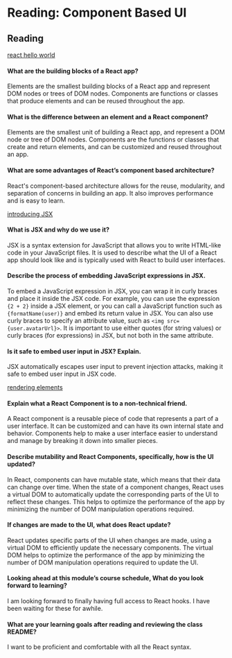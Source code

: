 <!-- @format -->

# Reading: Component Based UI

## Reading

[react hello world](https://reactjs.org/docs/hello-world.html)

#### What are the building blocks of a React app?

Elements are the smallest building blocks of a React app and represent DOM nodes or trees of DOM nodes. Components are functions or classes that produce elements and can be reused throughout the app.

#### What is the difference between an element and a React component?

Elements are the smallest unit of building a React app, and represent a DOM node or tree of DOM nodes. Components are the functions or classes that create and return elements, and can be customized and reused throughout an app.

#### What are some advantages of React’s component based architecture?

React's component-based architecture allows for the reuse, modularity, and separation of concerns in building an app. It also improves performance and is easy to learn.

[introducing JSX](https://reactjs.org/docs/introducing-jsx.html)

#### What is JSX and why do we use it?

JSX is a syntax extension for JavaScript that allows you to write HTML-like code in your JavaScript files. It is used to describe what the UI of a React app should look like and is typically used with React to build user interfaces.

#### Describe the process of embedding JavaScript expressions in JSX.

To embed a JavaScript expression in JSX, you can wrap it in curly braces and place it inside the JSX code. For example, you can use the expression `{2 + 2}` inside a JSX element, or you can call a JavaScript function such as `{formatName(user)}` and embed its return value in JSX. You can also use curly braces to specify an attribute value, such as `<img src={user.avatarUrl}>`. It is important to use either quotes (for string values) or curly braces (for expressions) in JSX, but not both in the same attribute.

#### Is it safe to embed user input in JSX? Explain.

JSX automatically escapes user input to prevent injection attacks, making it safe to embed user input in JSX code.

[rendering elements](https://reactjs.org/docs/rendering-elements.html)

#### Explain what a React Component is to a non-technical friend.

A React component is a reusable piece of code that represents a part of a user interface. It can be customized and can have its own internal state and behavior. Components help to make a user interface easier to understand and manage by breaking it down into smaller pieces.

#### Describe mutability and React Components, specifically, how is the UI updated?

In React, components can have mutable state, which means that their data can change over time. When the state of a component changes, React uses a virtual DOM to automatically update the corresponding parts of the UI to reflect these changes. This helps to optimize the performance of the app by minimizing the number of DOM manipulation operations required.

#### If changes are made to the UI, what does React update?

React updates specific parts of the UI when changes are made, using a virtual DOM to efficiently update the necessary components. The virtual DOM helps to optimize the performance of the app by minimizing the number of DOM manipulation operations required to update the UI.

#### Looking ahead at this module’s course schedule, What do you look forward to learning?

I am looking forward to finally having full access to React hooks. I have been waiting for these for awhile. 

#### What are your learning goals after reading and reviewing the class README?

I want to be proficient and comfortable with all the React syntax. 